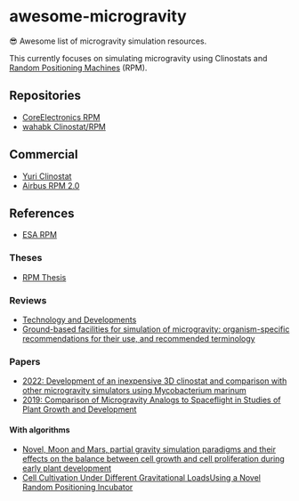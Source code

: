 # awesome-microgravity
😎 Awesome list of microgravity simulation resources.

This currently focuses on simulating microgravity using Clinostats and [Random Positioning Machines](https://en.wikipedia.org/wiki/Random_positioning_machine) (RPM).

## Repositories

- [CoreElectronics RPM](https://github.com/CoreElectronics/CE-Random-Positioning-Machine)
- [wahabk Clinostat/RPM](https://github.com/wahabk/Clinostat)

## Commercial

- [Yuri Clinostat](https://yurigravity.com/platform)
- [Airbus RPM 2.0](https://airbusdefenceandspacenetherlands.nl/products/rpm-2-0/)


## References

- [ESA RPM](https://www.esa.int/ESA_Multimedia/Videos/2019/04/Random_Positioning_Machine)

### Theses

- [RPM Thesis](https://webthesis.biblio.polito.it/secure/27631/1/tesi.pdf)

### Reviews

- [Technology and Developments](https://link.springer.com/content/pdf/10.1007/s12217-008-9043-2.pdf)
- [Ground-based facilities for simulation of microgravity: organism-specific recommendations for their use, and recommended terminology
](https://pubmed.ncbi.nlm.nih.gov/23252378/)

### Papers

- [2022: Development of an inexpensive 3D clinostat and comparison with other microgravity simulators using Mycobacterium marinum](https://www.frontiersin.org/journals/space-technologies/articles/10.3389/frspt.2022.1032610/full#SM1)
- [2019: Comparison of Microgravity Analogs to Spaceflight in Studies of Plant Growth and Development
](https://www.frontiersin.org/journals/plant-science/articles/10.3389/fpls.2019.01577/full)

#### With algorithms

- [Novel, Moon and Mars, partial gravity simulation paradigms and their effects on the balance between cell growth and cell proliferation during early plant development
](https://www.ncbi.nlm.nih.gov/pmc/articles/PMC5884789/)
- [Cell Cultivation Under Different Gravitational LoadsUsing a Novel Random Positioning Incubator](https://analyticalsciencejournals.onlinelibrary.wiley.com/doi/epdf/10.1002/bit.25179)



<!-- TODO ALL CONTRIBUTORS-->

